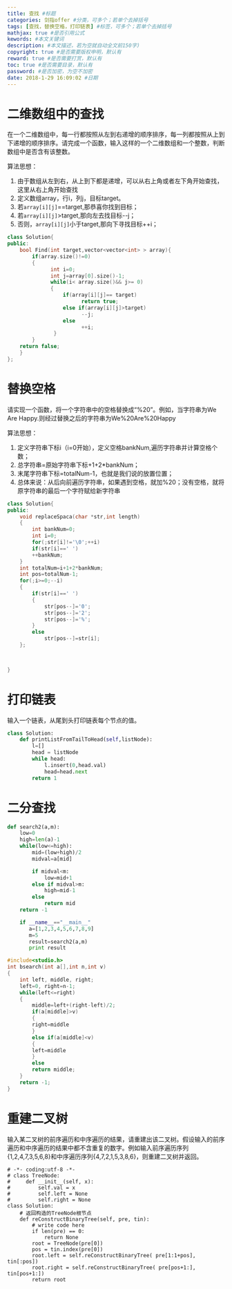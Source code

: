 ```yaml
---
title: 查找 #标题
categories: 剑指offer #分类，可多个；若单个去掉括号
tags: [查找，替换空格，打印链表] #标签，可多个；若单个去掉括号
mathjax: true #是否引用公式
kewords: #本文关键词
description: #本文描述，若为空就自动全文前150字)
copyright: true #是否需要版权申明，默认有
reward: true #是否需要打赏，默认有
toc: true #是否需要目录，默认有
password: #是否加密，为空不加密
date: 2018-1-29 16:09:02 #日期
---
```



# 二维数组中的查找
在一个二维数组中，每一行都按照从左到右递增的顺序排序，每一列都按照从上到下递增的顺序排序。请完成一个函数，输入这样的一个二维数组和一个整数，判断数组中是否含有该整数。

算法思想：
1. 由于数组从左到右，从上到下都是递增，可以从右上角或者左下角开始查找，这里从右上角开始查找
2. 定义数组array，行i，列j，目标target。
3. 若`array[i][j]`==target,那恭喜你找到目标；
4. 若`array[i][j]`>target,那向左去找目标--j；
5. 否则，`array[i][j]`小于target,那向下寻找目标++i；


```C++
class Solution{
public:
    bool Find(int target,vector<vector<int> > array){
        if(array.size()!=0)
        {
              int i=0;
              int j=array[0].size()-1;
              while(i< array.size()&& j>= 0)
              {
                  if(array[i][j]== target)
                        return true;
                  else if(array[i][j]>target)
                        --j;
                  else
                        ++i;
               }
        }
    return false;
    }
};
```

# 替换空格
请实现一个函数，将一个字符串中的空格替换成“%20”。例如，当字符串为We Are Happy.则经过替换之后的字符串为We%20Are%20Happy

算法思想：
1. 定义字符串下标i（i=0开始），定义空格bankNum,遍历字符串并计算空格个数；
2. 总字符串=原始字符串下标+1+2*bankNum；
3. 末尾字符串下标=totalNum-1，也就是我们说的放置位置；
4. 总体来说：从后向前遍历字符串，如果遇到空格，就加%20；没有空格，就将原字符串的最后一个字符赋给新字符串

```C++
class Solution{
public:
    void replaceSpaca(char *str,int length)
    {
        int bankNum=0;
        int i=0;
        for(;str[i]!='\0';++i)
        if(str[i]==' ')
        ++bankNum;
    }
    int totalNum=i+1+2*bankNum;
    int pos=totalNum-1;
    for(;i>=0;--i)
    {
        if(str[i]==' ')
        {
            str[pos--]='0';
            str[pos--]='2';
            str[pos--]='%';
        }
        else
            str[pos--]=str[i];
    };

    

}
```

# 打印链表
输入一个链表，从尾到头打印链表每个节点的值。

```python
class Solution:
    def printListFromTailToHead(self,listNode):
        l=[]
        head = listNode
        while head:
            l.insert(0,head.val)
            head=head.next
        return 1
```

# 二分查找

```python
def search2(a,m):
    low=0
    high=len(a)-1
    while(low<=high):
        mid=(low+high)/2
        midval=a[mid]

        if midval<m:
            low=mid+1
        else if midval>m:
            high=mid-1
        else 
            return mid
    return -1

    if __name__=="__main__"
       a=[1,2,3,4,5,6,7,8,9]
       m=5
       result=search2(a,m)
       print result
```

```C++
#include<studio.h>
int bsearch(int a[],int n,int v)
{
    int left, middle, right;
    left=0, right=n-1;
    while(left<=right)
    {
        middle=left+(right-left)/2;
        if(a[middle]>v)
        {
        right=middle
        }
        else if(a[middle]<v)
        {
        left=middle
        }
        else
        return middle;  
    }
    return -1;
}
```
# 重建二叉树
输入某二叉树的前序遍历和中序遍历的结果，请重建出该二叉树。假设输入的前序遍历和中序遍历的结果中都不含重复的数字。例如输入前序遍历序列{1,2,4,7,3,5,6,8}和中序遍历序列{4,7,2,1,5,3,8,6}，则重建二叉树并返回。
```
# -*- coding:utf-8 -*-
# class TreeNode:
#     def __init__(self, x):
#         self.val = x
#         self.left = None
#         self.right = None
class Solution:
    # 返回构造的TreeNode根节点
    def reConstructBinaryTree(self, pre, tin):
        # write code here
        if len(pre) == 0:
            return None
        root = TreeNode(pre[0])
        pos = tin.index(pre[0])
        root.left = self.reConstructBinaryTree( pre[1:1+pos], tin[:pos])
        root.right = self.reConstructBinaryTree( pre[pos+1:], tin[pos+1:])
        return root
```
